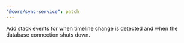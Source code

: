 ```yaml
---
"@core/sync-service": patch
---
```


Add stack events for when timeline change is detected and when the database connection shuts down.

